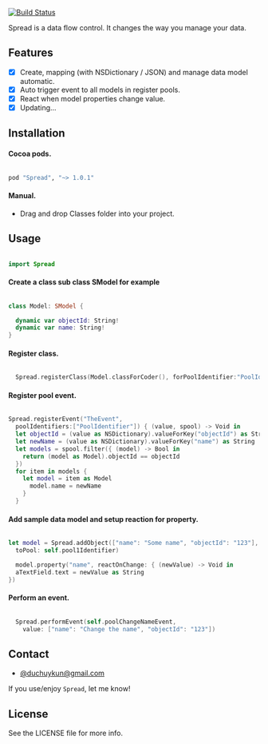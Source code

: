[![Build Status](https://travis-ci.org/huyphams/Spread.svg)](https://travis-ci.org/huyphams/Spread)


Spread is a data flow control. It changes the way you manage your data.

## Features

- [x] Create, mapping (with NSDictionary / JSON) and manage data model automatic.
- [x] Auto trigger event to all models in register pools.
- [x] React when model properties change value.
- [x] Updating...

## Installation

#### Cocoa pods.

```ruby

pod "Spread", "~> 1.0.1"

```

#### Manual.
 - Drag and drop Classes folder into your project.

## Usage


```swift

import Spread

```

#### Create a class sub class SModel for example

```swift

class Model: SModel {

  dynamic var objectId: String!
  dynamic var name: String!
}

```
#### Register class.

```swift

  Spread.registerClass(Model.classForCoder(), forPoolIdentifier:"PoolIdentifier")

```

#### Register pool event.


```swift

Spread.registerEvent("TheEvent",
  poolIdentifiers:["PoolIdentifier"]) { (value, spool) -> Void in
  let objectId = (value as NSDictionary).valueForKey("objectId") as String
  let newName = (value as NSDictionary).valueForKey("name") as String
  let models = spool.filter({ (model) -> Bool in
    return (model as Model).objectId == objectId
  })
  for item in models {
    let model = item as Model
      model.name = newName
    }
  }

```

#### Add sample data model and setup reaction for property.

```swift

let model = Spread.addObject(["name": "Some name", "objectId": "123"],
  toPool: self.pool1Identifier)

  model.property("name", reactOnChange: { (newValue) -> Void in
  aTextField.text = newValue as String
})

```

#### Perform an event.

```swift

  Spread.performEvent(self.poolChangeNameEvent,
    value: ["name": "Change the name", "objectId": "123"])

```

## Contact

- [@duchuykun@gmail.com](http://facebook.com/huyphams)

If you use/enjoy `Spread`, let me know!

## License

See the LICENSE file for more info.

